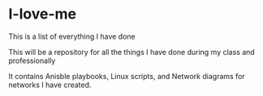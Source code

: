 # I-love-me
This is a list of everything I have done

This will be a repository for all the things I have done during my class and professionally

It contains Anisble playbooks, Linux scripts, and Network diagrams for networks I have created.
